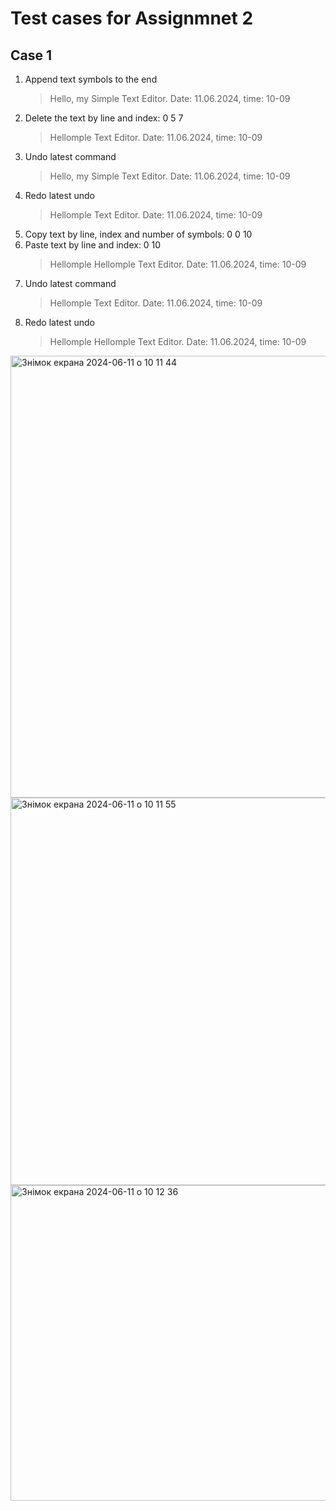 # Test cases for Assignmnet 2
## Case 1
1. Append text symbols to the end
   >  Hello, my Simple Text Editor. Date: 11.06.2024, time: 10-09
2. Delete the text by line and index: 0 5 7
   > Hellomple Text Editor. Date: 11.06.2024, time: 10-09
3. Undo latest command
   > Hello, my Simple Text Editor. Date: 11.06.2024, time: 10-09
4. Redo latest undo
   > Hellomple Text Editor. Date: 11.06.2024, time: 10-09
5. Copy text by line, index and number of symbols: 0 0 10
6. Paste text by line and index: 0 10
   > Hellomple Hellomple Text Editor. Date: 11.06.2024, time: 10-09
7. Undo latest command
   > Hellomple Text Editor. Date: 11.06.2024, time: 10-09
8. Redo latest undo
   > Hellomple Hellomple Text Editor. Date: 11.06.2024, time: 10-09

<img width="707" alt="Знімок екрана 2024-06-11 о 10 11 44" src="https://github.com/Viktoriia-Semenko/simple-text-editor-oop-vsemenko/assets/150340301/e078dd4d-0bd3-46c0-ab01-1030e67c8d85">
<img width="620" alt="Знімок екрана 2024-06-11 о 10 11 55" src="https://github.com/Viktoriia-Semenko/simple-text-editor-oop-vsemenko/assets/150340301/3eed37ad-2fee-4bd3-bc75-e856bb1cee7c">
<img width="505" alt="Знімок екрана 2024-06-11 о 10 12 36" src="https://github.com/Viktoriia-Semenko/simple-text-editor-oop-vsemenko/assets/150340301/1a947fe6-e548-4bd1-a07c-1345cc47c23b">
